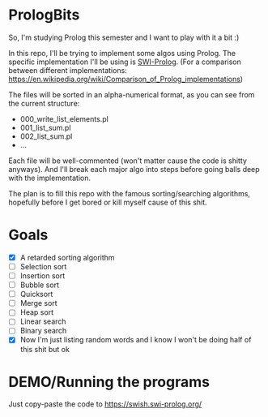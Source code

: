 # PrologBits
So, I'm studying Prolog this semester and I want to play with it a bit :)

In this repo, I'll be trying to implement some algos using Prolog. The specific implementation I'll be using is [SWI-Prolog](https://www.swi-prolog.org/). (For a comparison between different implementations: https://en.wikipedia.org/wiki/Comparison_of_Prolog_implementations)

The files will be sorted in an alpha-numerical format, as you can see from the current structure:
- 000_write_list_elements.pl
- 001_list_sum.pl
- 002_list_sum.pl
- ...

Each file will be well-commented (won't matter cause the code is shitty anyways). And I'll break each major algo into steps before going balls deep with the implementation.

The plan is to fill this repo with the famous sorting/searching algorithms, hopefully before I get bored or kill myself cause of this shit. 

# Goals
- [X] A retarded sorting algorithm
- [ ] Selection sort
- [ ] Insertion sort
- [ ] Bubble sort
- [ ] Quicksort
- [ ] Merge sort
- [ ] Heap sort
- [ ] Linear search
- [ ] Binary search
- [X] Now I'm just listing random words and I know I won't be doing half of this shit but ok

# DEMO/Running the programs
Just copy-paste the code to https://swish.swi-prolog.org/ 
